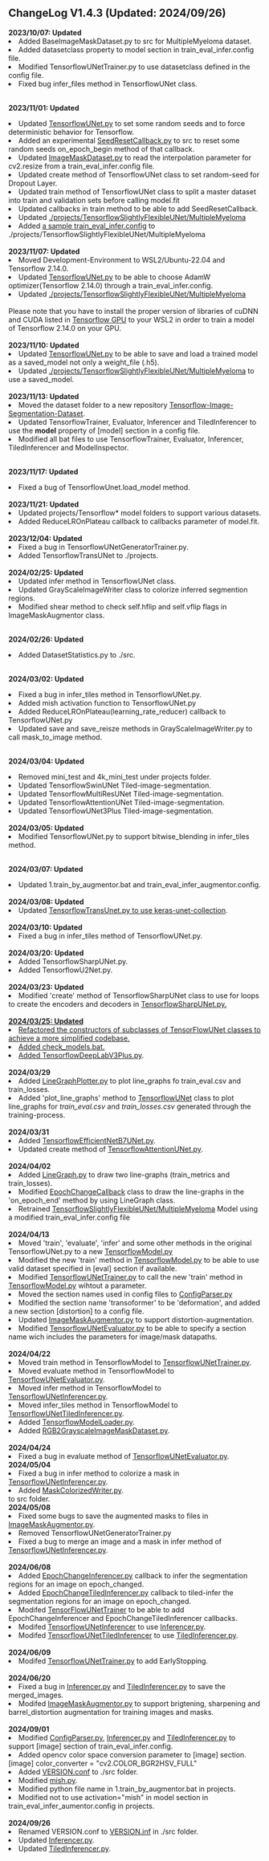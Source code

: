 <h2>ChangeLog V1.4.3 (Updated: 2024/09/26)</h2>
<b>2023/10/07: Updated</b><br>
<li>Added BaseImageMaskDataset.py to src for MultipleMyeloma dataset.</li>
<li>Added datasetclass property to model section in train_eval_infer.config file.</li>
<li>Modified TensorflowUNetTrainer.py to use datasetclass defined in the config file.</li>
<li>Fixed bug infer_files method in TensorflowUNet class.</li>

<br><b>2023/11/01: Updated</b><br>
<li>Updated <a href="./src/TensorflowUNet.py">TensorflowUNet.py</a> to set some random seeds and to force deterministic behavior for Tensorflow.</li>
<li>Added an experimental <a href="./src/SeedResetCallback.py">SeedResetCallback.py</a> to src to reset some random seeds on_epoch_begin method of that callback.</li>
<li>Updated <a href="./src/ImageMaskDataset.py">ImageMaskDataset.py</a> to read the interpolation parameter for cv2.resize from a train_eval_infer.config file.</li>
<li>Updated create method of TensorflowUNet class to set random-seed for Dropout Layer.</li>
<li>Updated train method of TensorflowUNet class to split a master dataset into train and validation sets before calling model.fit</li>
<li>Updated callbacks in train method to be able to add SeedResetCallback.</li>
<li>Updated <a href="./projects/TensorflowSlightlyFlexibleUNet/MultipleMyeloma">./projects/TensorflowSlightlyFlexibleUNet/MultipleMyeloma</a></li>
<li>Added <a href="./projects/TensorflowSlightlyFlexibleUNet/MultipleMyeloma/train_eval_infer_image_mask_dataset_512x512.config">
a sample train_eval_infer.config</a> to ./projects/TensorflowSlightlyFlexibleUNet/MultipleMyeloma</li>

<br>
<b>2023/11/07: Updated</b><br>
<li>Moved Development-Environment to WSL2/Ubuntu-22.04 and Tensorflow 2.14.0.</li>
<li>Updated <a href="./src/TensorflowUNet.py">TensorflowUNet.py</a> to be able to choose AdamW optimizer(Tensorflow 2.14.0) through a train_eval_infer.config.</li>
<li>Updated <a href="./projects/TensorflowSlightlyFlexibleUNet/MultipleMyeloma">./projects/TensorflowSlightlyFlexibleUNet/MultipleMyeloma</a></li>
<br>
Please note that you have to install the proper version of libraries of cuDNN and CUDA listed in 
<a href="https://www.tensorflow.org/install/source#gpu">Tensorflow GPU</a> to your WSL2 in order to train a model of Tensorflow 2.14.0 on your GPU.<br>

<br>
<b>2023/11/10: Updated</b><br>
<li>Updated <a href="./src/TensorflowUNet.py">TensorflowUNet.py</a> to be able to save and load a trained model as a saved_model not only a weight_file (.h5).</li>
<li>Updated <a href="./projects/TensorflowSlightlyFlexibleUNet/MultipleMyeloma">./projects/TensorflowSlightlyFlexibleUNet/MultipleMyeloma</a> to use a saved_model.</li>

<br>
<b>2023/11/13: Updated</b><br>
<li>Moved the dataset folder to a new repository <a href="https://github.com/sarah-antillia/Tensorflow-Image-Segmentation-Dataset">Tensorflow-Image-Segmentation-Dataset</a>.</li>
<li>Updated TensorflowTrainer, Evaluator, Inferencer and TiledInferencer to use the <b>model</b> property of [model] section in a config file.</li>
<li>Modified all bat files to use TensorflowTrainer, Evaluator, Inferencer, TiledInferencer and ModelInspector.</li>
<br>

<b>2023/11/17: Updated</b><br>
<li>Fixed a bug of TensorflowUnet.load_model method.</li>

<br>
<b>2023/11/21: Updated</b><br>
<li>Updated projects/Tensorflow* model folders to support various datasets.</li>
<li>Added ReduceLROnPlateau callback to callbacks parameter of model.fit.</li>

<br>
<b>2023/12/04: Updated</b><br>
<li>Fixed a bug in TensorflowUNetGeneratorTrainer.py.</li>
<li>Added TensorflowTransUNet to ./projects.</li>

<br>
<b>2024/02/25: Updated</b><br>
<li>Updated infer method in TensorflowUNet class.</li>
<li>Updated GrayScaleImageWriter class to colorize inferred segmention regions.</li>
<li>Modified shear method to check self.hflip and self.vflip flags in ImageMaskAugmentor class.</li>
<br>

<b>2024/02/26: Updated</b><br>
<li>Added DatasetStatistics.py to ./src.</li>
<br>

<b>2024/03/02: Updated</b><br>
<li>Fixed a bug in infer_tiles method in TensorflowUNet.py.</li>
<li>Added mish activation function to TensorflowUNet.py</li>
<li>Added ReduceLROnPlateau(learning_rate_reducer) callback to TensorflowUNet.py</li>
<li>Updated save and save_reisze methods in GrayScaleImageWriter.py to call mask_to_image method.</li>
<br>

<b>2024/03/04: Updated</b><br>
 <li>Removed mini_test and 4k_mini_test under projects folder.</li>
<li>Updated TensorflowSwinUNet Tiled-image-segmentation.</li>
<li>Updated TensorflowMultiResUNet Tiled-image-segmentation.</li>
<li>Updated TensorflowAttentionUNet Tiled-image-segmentation.</li>
<li>Updated TensorflowUNet3Plus Tiled-image-segmentation.</li>

<br>
<b>2024/03/05: Updated</b><br>
<li>Modified TensorflowUNet.py to support bitwise_blending in infer_tiles method.</li>
<br>

<b>2024/03/07: Updated</b><br>
<li>Updated 1.train_by_augmentor.bat and train_eval_infer_augmentor.config.</li>
<br>
<b>2024/03/08: Updated</b><br>
<li>Updated <a href="./src/TensorflowTransUNet.py">TensorflowTransUnet.py to 
use <a href="https://github.com/yingkaisha/keras-unet-collection/tree/main/keras_unet_collection">keras-unet-collection</a>.</li>

<br>
<b>2024/03/10: Updated</b><br>
<li>Fixed a bug in infer_tiles method of TensorflowUNet.py.</li>

<br>
<b>2024/03/20: Updated</b><br>
<li>Added TensorflowSharpUNet.py.</li>
<li>Added TensorflowU2Net.py.</li>

<br>
<b>2024/03/23: Updated</b><br>
<li>Modified 'create' method of TensorflowSharpUNet class to use for loops to create the encoders and decoders in 
<a href="./src/TensorflowSharpUNet.py">TensorflowSharpUNet.py.</li>

<br>
<b>2024/03/25: Updated</b><br>
<li>Refactored the constructors of subclasses of TensorFlowUNet classes to achieve a more simplified codebase.</li>
<li>Added check_models.bat.</li>
<li>Added <a href="./src/TensorflowDeepLabV3Plus.py">TensorflowDeepLabV3Plus.py</a>.</li>

<br>
<b>2024/03/29</b><br>
<li>Added <a href="./src/LineGraphPlotter.py">LineGraphPlotter.py</a> to plot line_graphs fo train_eval.csv and train_losses.</li>
<li>Added 'plot_line_graphs' method to <a href="./src/TensorflowUNet.py">TensorflowUNet</a> class 
to plot line_graphs for <i>train_eval.csv</i> and <i>train_losses.csv</i> generated through the training-process.</li>

<br>
<b>2024/03/31</b><br>
<li>Added <a href="./src/TensorflowEfficientNetB7UNet.py">TensorflowEfficientNetB7UNet.py</a>.</li>
<li>Updated create method of <a href="./src/TensorflowAttentionUNet.py">TensorflowAttentionUNet.py</a>.</li>

<br>
<b>2024/04/02</b><br>
<li>Added <a href="./src/LineGraph.py">LineGraph.py</a> to draw two line-graphs (train_metrics and train_losses).</li>
<li>Modified <a href="./src/EpochChangeCallback.py">EpochChangeCallback</a> class to draw the line-graphs in 
the 'on_epoch_end' method by using LineGraph class.</li>
<li>Retrained <a href="./projects/TensorflowSlightlyFlexibleUNet/MultipleMyeloma">TensorflowSlightlyFlexibleUNet/MultipleMyeloma</a> Model
using a modified train_eval_infer.config file</li>
<br>
<b>2024/04/13</b><br>
<li>Moved 'train', 'evaluate', 'infer' and some other methods in the original TensorflowUNet.py to a new 
  <a href="./src/TensorflowModel.py">TensorflowModel.py</a> </li>
<li>Modified the new 'train' method in <a href="./src/TensorflowModel.py">TensorflowModel.py</a> to be able to 
use valid dataset specified in [eval] section if available.</li>

<li>Modified <a href="./src/TensorflowUNetTrainer.py">TensorflowUNetTrainer.py</a> to call the new 'train' method 
in <a href="./src/TensorflowModel.py">TensorflowModel.py</a> wihtout a parameter.</li>

<li>Moved the section names used in config files to <a href="./src/ConfigParser.py">ConfigParser.py</a> </li>
<li>Modified the section name 'transoformer' to be 'deformation', and added a new section [distortion] to a config file.</li>

<li>Updated <a href="./src/ImageMaskAugmentor.py">ImageMaskAugmentor.py</a> to support distortion-augmentation.</li>
<li> Modified <a href="./src/TensorflowUNetEvaluator.py">TensorflowUNetEvaluator.py</a> to 
be able to specify a section name wich includes the parameters for image/mask datapaths.</li>
<br>
<b>2024/04/22</b><br>

<li>Moved train method in TensorflowModel to <a href="./src/TensorflowUNetTrainer.py">TensorflowUNetTrainer.py</a>.</li>
<li>Moved evaluate method in TensorflowModel to <a href="./src/TensorflowUNetEvaluator.py">TensorflowUNetEvaluator.py</a>.</li>
<li>Moved infer method in TensorflowModel to <a href="./src/TensorflowUNetInferencer.py">TensorflowUNetInferencer.py</a>.</li>
<li>Moved infer_tiles method in TensorflowModel to <a href="./src/TensorflowUNetTiledInferencer.py">TensorflowUNetTiledInferencer.py</a>.</li>
<li>Added <a href="./src/TensorflowModelLoader.py">TensorflowModelLoader.py</a>.</li>
<li>Added <a href="./src/RGB2GrayscaleImageMaskDataset.py">RGB2GrayscaleImageMaskDataset.py</a>.</li>

<br>
<b>2024/04/24</b><br>
<li>Fixed a bug in evaluate method of <a href="./src/TensorflowUNetEvaluator.py">TensorflowUNetEvaluator.py</a>.<br>
</li>
<b>2024/05/04</b><br>

<li>Fixed a bug in infer method to colorize a mask in <a href="./src/TensorflowUNetInferencer.py">TensorflowUNetInferencer.py</a>.</li>
<li>Added <a href="./src/MaskColorizedWriter.py">MaskColorizedWriter.py</a>.</li> to src folder.</li>

<br>
<b>2024/05/08</b><br>
<li>Fixed some bugs to save the augmented masks to files in <a href="./src/ImageMaskAugmentor.py">ImageMaskAugmentor.py</a>.</li>
<li>Removed  TensorflowUNetGeneratorTrainer.py</li>
<li>Fixed a bug to merge an image and a mask in infer method of <a href="./src/TensorflowUNetInferencer.py">TensorflowUNetInferencer.py</a>.</li>

<br>
<b>2024/06/08</b><br>
<li>Added <a href="./src/EpochChangeInferencer.py">EpochChangeInferencer.py</a> callback to infer the segmentation regions 
for an image on epoch_changed.</li>
<li>Added <a href="./src/EpochChangeTiledInferencer.py">EpochChangeTiledInferencer.py</a> callback to 
tiled-infer the segmentation regions for an image on epoch_changed.</li>
<li>Modifed <a href="./src/TensorflowUNetTrainer.py">TensorFlowUNetTrainer</a> to be able to add
EpochChangeInferencer and EpochChangeTiledInferencer callbacks. </li>

<li>Modifed <a href="./src/TensorflowUNetInferencer.py">TensorflowUNetInferencer</a> to use
<a href="./src/Inferencer.py">Inferencer.py</a>. </li>

<li>Modifed <a href="./src/TensorflowUNetTiledInferencer.py">TensorflowUNetTiledInferencer</a> to use
<a href="./src/TiledInferencer.py">TiledInferencer.py</a>. </li>

<br>
<b>2024/06/09</b><br>
<li>Modifed <a href="./src/TensorflowUNetTrainer.py">TensorflowUNetTrainer.py</a> to add EarlyStopping. </li>

<br>
<b>2024/06/20</b><br>
<li>Fixed a bug in <a href="./src/Inferencer.py">Inferencer.py</a> and <a href="./src/TiledInferencer.py">TiledInferencer.py</a>
to save the merged_images. </li>
<li>Modifed <a href="./src/ImageMaskAugmentor.py">ImageMaskAugmentor.py</a> to support brigtening, sharpening and barrel_distortion
augmentation for training images and masks. </li>


<br>
<b>2024/09/01</b><br>
<li>Modified <a href="./src/ConfigParser.py">ConfigParser.py</a>, <a href="./src/Inferencer.py">Inferencer.py</a> and <a href="./src/TiledInferencer.py">TiledInferencer.py</a>
to support [image] section of train_eval_infer.config.</li>

<li>Added opencv color space conversion parameter to [image] section.<br>
[image]
color_converter = "cv2.COLOR_BGR2HSV_FULL"
</li>

<li>Added <a href="./src/VERSION.conf">VERSION.conf</a> to ./src folder.</li>
<li>Modified <a href="./src/mish.py">mish.py</a>.</li>
<li>Modified python file name in 1.train_by_augmentor.bat in projects.</li>
<li>Modified not to use activation="mish" in model section in train_eval_infer_aumentor.config in projects.</li>

<br>
<b>2024/09/26</b><br>
<li>Renamed VERSION.conf to <a href="./src/VERSION.inf">VERSION.inf</a> in ./src folder.</li>
<li>Updated <a href="./src/Inferencer.py">Inferencer.py</a>. </li>
<li>Updated <a href="./src/TiledInferencer.py">TiledInferencer.py</a>. </li>

